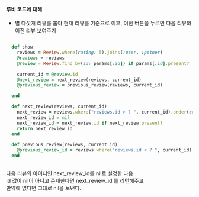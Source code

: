 #### 루비 코드에 대해 
- 별 다섯개 리뷰를 뽑아 현재 리뷰를 기준으로 이후, 이전 버튼을 누르면 다음 리뷰와 이전 리뷰 보여주기 

```ruby

  def show
    reviews = Review.where(rating: 5).joins(:user, :petner)
    @reviews = reviews
    @review = Review.find_by(id: params[:id]) if params[:id].present?

    current_id = @review.id
    @next_review = next_review(reviews, current_id)
    @previous_review = previous_review(reviews, current_id)

  end

  def next_review(reviews, current_id)
    next_review = reviews.where("reviews.id > ? ", current_id).order(created_at: :asc).first
    next_review_id = nil
    next_review_id = next_review.id if next_review.present?
    return next_review_id
  end

  def previous_review(reviews, current_id)
    @previous_review_id = reviews.where("reviews.id < ? ", current_id).order(created_at: :desc).first.id 
  end
  
```

다음 리뷰의 아이디인 next_review_id를 nil로 설정한 다음 <br>
id 값이 nil이 아니고 존재한다면 next_review_id 를 리턴해주고 <br>
만약에 없다면 그대로 nil을 보낸다. 
